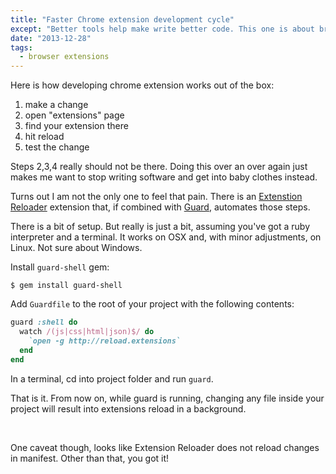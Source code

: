 ```yaml
---
title: "Faster Chrome extension development cycle"
except: "Better tools help make write better code. This one is about browser extensions."
date: "2013-12-28"
tags:
  - browser extensions
---
```


Here is how developing chrome extension works out of the box:

1. make a change
1. open "extensions" page
1. find your extension there
1. hit reload
1. test the change

<p></p>
Steps 2,3,4 really should not be there. Doing this over an over again just makes me want to stop writing software and get into baby clothes instead.

Turns out I am not the only one to feel that pain. There is an [Extenstion Reloader](https://chrome.google.com/webstore/detail/extensions-reloader/fimgfedafeadlieiabdeeaodndnlbhid) extension that, if combined with [Guard](https://github.com/guard/guard), automates those steps.

There is a bit of setup. But really is just a bit, assuming you've got a ruby interpreter and a terminal. It works on OSX and, with minor adjustments, on Linux. Not sure about Windows.

Install `guard-shell` gem:

    $ gem install guard-shell

Add `Guardfile` to the root of your project with the following contents:

```ruby
guard :shell do
  watch /(js|css|html|json)$/ do
    `open -g http://reload.extensions`
  end
end
```

In a terminal, cd into project folder and run `guard`.

That is it. From now on, while guard is running, changing any file inside your project will result into extensions reload in a background.

</br>

One caveat though, looks like Extension Reloader does not reload changes in manifest. Other than that, you got it!
